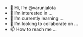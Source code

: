 - 👋 Hi, I’m @varunjalota
- 👀 I’m interested in ...
- 🌱 I’m currently learning ...
- 💞️ I’m looking to collaborate on ...
- 📫 How to reach me ...

<!---
varunjalota/varunjalota is a ✨ special ✨ repository because its `README.md` (this file) appears on your GitHub profile.
You can click the Preview link to take a look at your changes.
--->
